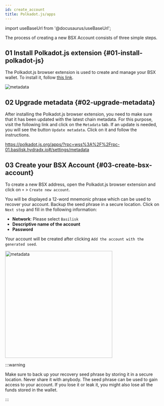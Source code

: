 ```yaml
---
id: create_account
title: Polkadot.js/apps
---
```


import useBaseUrl from '@docusaurus/useBaseUrl';

The process of creating a new BSX Account consists of three simple steps.

## 01 Install Polkadot.js extension {#01-install-polkadot-js}
The Polkadot.js browser extension is used to create and manage your BSX wallet. To install it, follow [this link](https://polkadot.js.org/extension/).

<div style={{textAlign: 'center'}}>
  <img alt="metadata" src={useBaseUrl('/img/create-account/metadata.jpg')} />
</div>

## 02 Upgrade metadata {#02-upgrade-metadata}

After installing the Polkadot.js browser extension, you need to make sure that it has been updated with the latest chain metadata. For this purpose, visit the following link and click on the `Metadata` tab. If an update is needed, you will see the button `Update metadata`. Click on it and follow the instructions.

https://polkadot.js.org/apps/?rpc=wss%3A%2F%2Frpc-01.basilisk.hydradx.io#/settings/metadata

## 03 Create your BSX Account {#03-create-bsx-account}

To create a new BSX address, open the Polkadot.js browser extension and click on `+` > `Create new account`. 

You will be displayed a 12-word mnemonic phrase which can be used to recover your account. Backup the seed phrase in a secure location. Click on `Next step` and fill in the following information:

* **Network**: Please select `Basilisk`
* **Descriptive name of the account**
* **Password**

Your account will be created after clicking `Add the account with the generated seed`.

<div style={{textAlign: 'center'}}>
  <img alt="metadata" src={useBaseUrl('/img/create-account/create_account.jpg')} width="350px" />
</div>

:::warning 

Make sure to back up your recovery seed phrase by storing it in a secure location. Never share it with anybody. The seed phrase can be used to gain access to your account. If you lose it or leak it, you might also lose all the funds stored in the wallet. 

:::
